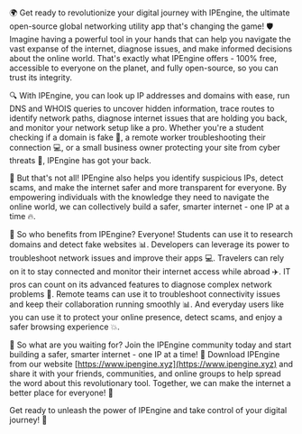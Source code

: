 🌍 Get ready to revolutionize your digital journey with IPEngine, the ultimate open-source global networking utility app that's changing the game! 🛡️ Imagine having a powerful tool in your hands that can help you navigate the vast expanse of the internet, diagnose issues, and make informed decisions about the online world. That's exactly what IPEngine offers - 100% free, accessible to everyone on the planet, and fully open-source, so you can trust its integrity.

🔍 With IPEngine, you can look up IP addresses and domains with ease, run DNS and WHOIS queries to uncover hidden information, trace routes to identify network paths, diagnose internet issues that are holding you back, and monitor your network setup like a pro. Whether you're a student checking if a domain is fake 🤔, a remote worker troubleshooting their connection 💻, or a small business owner protecting your site from cyber threats 🚫, IPEngine has got your back.

📡 But that's not all! IPEngine also helps you identify suspicious IPs, detect scams, and make the internet safer and more transparent for everyone. By empowering individuals with the knowledge they need to navigate the online world, we can collectively build a safer, smarter internet - one IP at a time 🔥.

🚀 So who benefits from IPEngine? Everyone! Students can use it to research domains and detect fake websites 📊. Developers can leverage its power to troubleshoot network issues and improve their apps 💻. Travelers can rely on it to stay connected and monitor their internet access while abroad ✈️. IT pros can count on its advanced features to diagnose complex network problems 🔧. Remote teams can use it to troubleshoot connectivity issues and keep their collaboration running smoothly 📊. And everyday users like you can use it to protect your online presence, detect scams, and enjoy a safer browsing experience 💥.

🌟 So what are you waiting for? Join the IPEngine community today and start building a safer, smarter internet - one IP at a time! 🚀 Download IPEngine from our website [https://www.ipengine.xyz](https://www.ipengine.xyz) and share it with your friends, communities, and online groups to help spread the word about this revolutionary tool. Together, we can make the internet a better place for everyone! 🌈

Get ready to unleash the power of IPEngine and take control of your digital journey! 💪